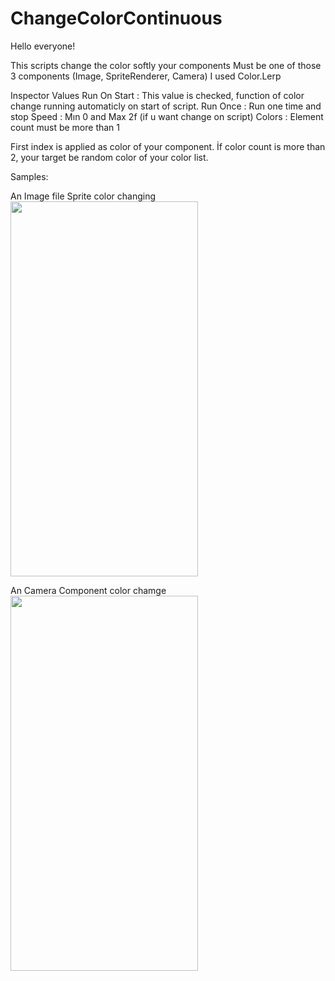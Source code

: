 # ChangeColorContinuous
Hello everyone!

This scripts change the color softly your components
Must be one of those 3 components (Image, SpriteRenderer, Camera)
I used Color.Lerp

Inspector Values
Run On Start : This value is checked, function of color change running automaticly on start of script.
Run Once : Run one time and stop
Speed : Mın 0 and Max 2f (if u want change on script)
Colors : Element count must be more than 1

First index is applied as color of your component. İf color count is more than 2, your target be random color of your color list.

Samples:

An Image file Sprite color changing
<img src="first.gif" width="300" height="600" />

An Camera Component color chamge
<img src="second.gif" width="300" height="600" />
